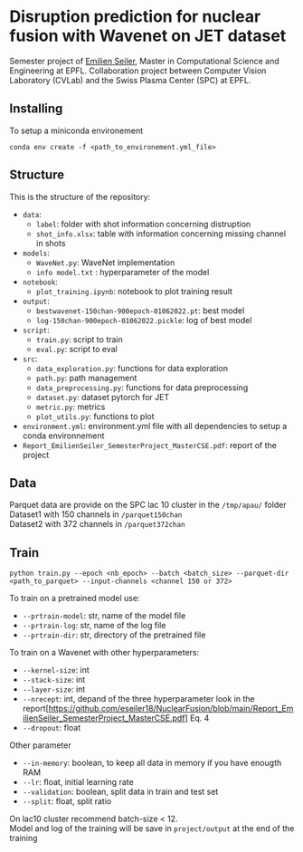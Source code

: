 # Disruption prediction for nuclear fusion with Wavenet on JET dataset 

Semester project of [Emilien Seiler](mailto:emilien.seiler@epfl.ch), Master in Computational Science and Engineering at EPFL. 
Collaboration project between Computer Vision Laboratory (CVLab) and the Swiss Plasma Center (SPC) at EPFL.

## Installing
To setup a miniconda environement
```
conda env create -f <path_to_environement.yml_file>
```

## Structure

This is the structure of the repository:

- `data`: 
  - `label`: folder with shot information concerning distruption
  - `shot_info.xlsx`: table with information concerning missing channel in shots
- `models`:
  - `WaveNet.py`: WaveNet implementation
  - `info model.txt` : hyperparameter of the model
- `notebook`: 
  - `plot_training.ipynb`: notebook to plot training result
- `output`:
  - `bestwavenet-150chan-900epoch-01062022.pt`: best model
  - `log-150chan-900epoch-01062022.pickle`: log of best model
- `script`:
  - `train.py`: script to train 
  - `eval.py`: script to eval
- `src`:
  - `data_exploration.py`: functions for data exploration
  - `path.py`: path management
  - `data_preprocessing.py`: functions for data preprocessing
  - `dataset.py`: dataset pytorch for JET
  - `metric.py`: metrics
  - `plot_utils.py`: functions to plot
- `environment.yml`: environment.yml file with all dependencies to setup a conda environnement
- `Report_EmilienSeiler_SemesterProject_MasterCSE.pdf`: report of the project


## Data
Parquet data are provide on the SPC lac 10 cluster in the `/tmp/apau/` folder  
Dataset1 with 150 channels in `/parquet150chan`  
Dataset2 with 372 channels in `/parquet372chan`

## Train
```
python train.py --epoch <nb_epoch> --batch <batch_size> --parquet-dir <path_to_parquet> --input-channels <channel 150 or 372>
```
To train on a pretrained model use:
- `--prtrain-model`: str, name of the model file
- `--prtrain-log`: str, name of the log file
- `--prtrain-dir`: str, directory of the pretrained file

To train on a Wavenet with other hyperparameters:
- `--kernel-size`: int
- `--stack-size`: int
- `--layer-size`: int
- `--nrecept`: int, depand of the three hyperparameter look in the report[https://github.com/eseiler18/NuclearFusion/blob/main/Report_EmilienSeiler_SemesterProject_MasterCSE.pdf] Eq. 4
- `--dropout`: float

Other parameter
- `--in-memory`: boolean, to keep all data in memory if you have enougth RAM
- `--lr`: float, initial learning rate
- `--validation`: boolean, split data in train and test set
- `--split`: float, split ratio

On lac10 cluster recommend batch-size < 12.  
Model and log of the training will be save in `project/output` at the end of the training
